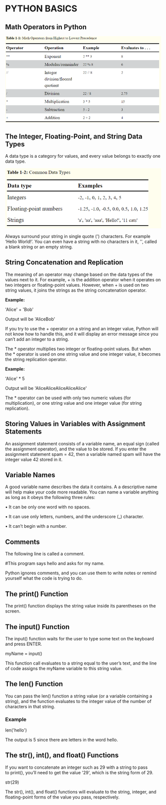 # PYTHON BASICS

## Math Operators in Python
![Operators](https://github.com/zak92/Automate-the-Boring-Stuff-with-Python/blob/master/Images/operators.png)

## The Integer, Floating-Point, and String Data Types
A data type is a category for values, and every value belongs to exactly one data type.

![Data Types](https://github.com/zak92/Automate-the-Boring-Stuff-with-Python/blob/master/Images/Data%20Types.png)

Always surround your string in single quote (') characters. For example ‘Hello World!’. You can even have a string with no characters in it, '', called a blank string or an empty string. 

## String Concatenation and Replication
The meaning of an operator may change based on the data types of the values next to it. For example, + is the addition operator when it operates on two integers or floating-point values. However, when + is used on two string values, it joins the strings as the string concatenation operator. 

**Example:**

'Alice' + 'Bob'

Output will be 'AliceBob' 

If you try to use the + operator on a string and an integer value, Python will not know how to handle this, and it will display an error message since you can’t add an integer to a string.

The * operator multiplies two integer or floating-point values. But when the * operator is used on one string value and one integer value, it becomes the string replication operator.  

**Example:**

'Alice' * 5

Output will be 'AliceAliceAliceAliceAlice' 

The * operator can be used with only two numeric values (for multiplication), or one string value and one integer value (for string replication).  

## Storing Values in Variables with Assignment Statements
An assignment statement consists of a variable name, an equal sign (called the assignment operator), and the value to be stored. If you enter the assignment statement spam = 42, then a variable named spam will have the integer value 42 stored in it. 

## Variable Names
A good variable name describes the data it contains. A a descriptive name will help make your code more readable. 
You can name a variable anything as long as it obeys the following three rules:

• It can be only one word with no spaces.

• It can use only letters, numbers, and the underscore (_) character.

• It can’t begin with a number.

## Comments
The following line is called a comment.

#This program says hello and asks for my name.

Python ignores comments, and you can use them to write notes or remind yourself what the code is trying to do.

## The print() Function
The print() function displays the string value inside its parentheses on the screen. 

## The input() Function
The input() function waits for the user to type some text on the keyboard and press ENTER. 

myName = input()

This function call evaluates to a string equal to the user’s text, and the line of code assigns the myName variable to this string value.

## The len() Function
You can pass the len() function a string value (or a variable containing a string), and the function evaluates to the integer value of the number of characters in that string. 

### Example
len('hello')

The output is 5 since there are  letters in the word hello.

## The str(), int(), and float() Functions
If you want to concatenate an integer such as 29 with a string to pass to print(), you’ll need to get the value '29', which is the string form of 29. 

str(29)

The str(), int(), and float() functions will evaluate to the string, integer, and floating-point forms of the value you pass, respectively. 





